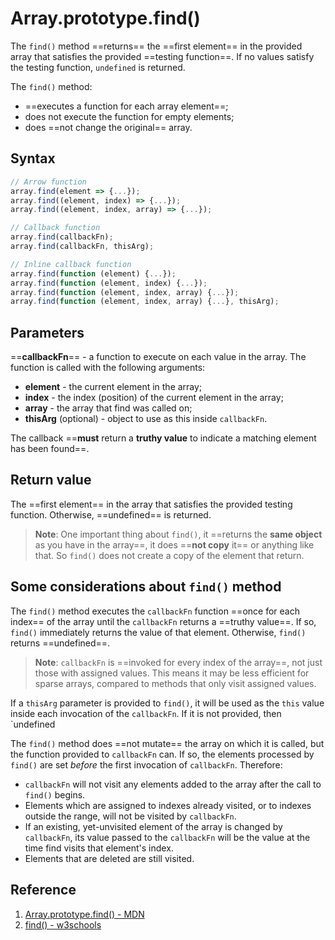 # Array.prototype.find()

The `find()` method ==returns== the ==first element== in the provided array that satisfies the provided ==testing function==. If no values satisfy the testing function, `undefined` is returned.

The `find()` method:

- ==executes a function for each array element==;
- does not execute the function for empty elements;
- does ==not change the original== array.

## Syntax

```js
// Arrow function
array.find(element => {...});
array.find((element, index) => {...});
array.find((element, index, array) => {...});

// Callback function
array.find(callbackFn);
array.find(callbackFn, thisArg);

// Inline callback function
array.find(function (element) {...});
array.find(function (element, index) {...});
array.find(function (element, index, array) {...});
array.find(function (element, index, array) {...}, thisArg);
```

## Parameters

==**callbackFn**== - a function to execute on each value in the array. The function is called with the following arguments:

- **element** - the current element in the array;
- **index** - the index (position) of the current element in the array;
- **array** - the array that find was called on;
- **thisArg** (optional) - object to use as this inside `callbackFn`.

The callback ==**must** return a **truthy value** to indicate a matching element has been found==.

## Return value

The ==first element== in the array that satisfies the provided testing function. Otherwise, ==undefined== is returned.

> **Note**: One important thing about `find()`, it ==returns the **same object** as you have in the array==, it does ==**not copy** it== or anything like that. So `find()` does not create a copy of the element that return.

## Some considerations about `find()` method

The `find()` method executes the `callbackFn` function ==once for each index== of the array until the `callbackFn` returns a ==truthy value==. If so, `find()` immediately returns the value of that element. Otherwise, `find()` returns ==undefined==.

> **Note**: `callbackFn` is ==invoked for every index of the array==, not just those with assigned values. This means it may be less efficient for sparse arrays, compared to methods that only visit assigned values.

If a `thisArg` parameter is provided to `find()`, it will be used as the `this` value inside each invocation of the `callbackFn`. If it is not provided, then `undefined

The `find()` method does ==not mutate== the array on which it is called, but the function provided to `callbackFn` can. If so, the elements processed by `find()` are set _before_ the first invocation of `callbackFn`. Therefore:

- `callbackFn` will not visit any elements added to the array after the call to `find()` begins.
- Elements which are assigned to indexes already visited, or to indexes outside the range, will not be visited by `callbackFn`.
- If an existing, yet-unvisited element of the array is changed by `callbackFn`, its value passed to the `callbackFn` will be the value at the time find visits that element's index.
- Elements that are deleted are still visited.

## Reference

1. [Array.prototype.find() - MDN](https://developer.mozilla.org/en-US/docs/Web/JavaScript/Reference/Global_Objects/Array/find)
2. [find() - w3schools](https://www.w3schools.com/jsref/jsref_find.asp)
